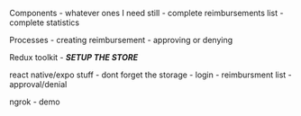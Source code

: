 Components
    - whatever ones I need still
    - complete reimbursements list
    - complete statistics

Processes
    - creating reimbursement
    - approving or denying

Redux toolkit
    - ***SETUP THE STORE***

react native/expo stuff
    - dont forget the storage
    - login
    - reimbursment list
    - approval/denial

ngrok
    - demo